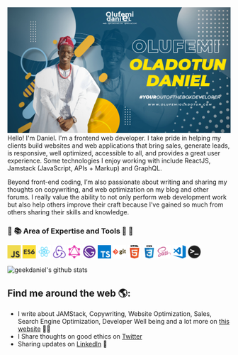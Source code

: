 <img src="https://raw.githubusercontent.com/geekdaniels/geekdaniels/master/geekdaniels.jpg" alt="banner that says I'm Olufemi Oladotun Daniel. web optimization specialist">
Hello! I'm Daniel. I'm a frontend web developer.  I take pride in helping my clients build websites and web applications that bring sales, generate leads, is responsive, well optimized, accessible to all, and provides a great user experience. Some technologies I enjoy working with include ReactJS, Jamstack (JavaScript, APIs + Markup) and GraphQL. 

Beyond front-end coding, I’m also passionate about writing and sharing my thoughts on copywriting, and web optimization on my blog and other forums. I really value the ability to not only perform web development work but also help others improve their craft because I’ve gained so much from others sharing their skills and knowledge.

### :open_book: :books: Area of Expertise and Tools :closed_book: :green_book:

<code><img height="30" src="https://raw.githubusercontent.com/github/explore/80688e429a7d4ef2fca1e82350fe8e3517d3494d/topics/javascript/javascript.png"></code>
<code><img height="30" src="https://raw.githubusercontent.com/github/explore/80688e429a7d4ef2fca1e82350fe8e3517d3494d/topics/es6/es6.png"></code>
<code><img height="30" src="https://raw.githubusercontent.com/github/explore/80688e429a7d4ef2fca1e82350fe8e3517d3494d/topics/react/react.png"></code>
<code><img height="30" src="https://raw.githubusercontent.com/github/explore/80688e429a7d4ef2fca1e82350fe8e3517d3494d/topics/redux/redux.png"></code>
<code><img height="30" src="https://raw.githubusercontent.com/github/explore/5c058a388828bb5fde0bcafd4bc867b5bb3f26f3/topics/graphql/graphql.png"></code>
<code><img height="30" src="https://raw.githubusercontent.com/github/explore/e94815998e4e0713912fed477a1f346ec04c3da2/topics/gatsby/gatsby.png"></code>
<code><img height="30" src="https://raw.githubusercontent.com/github/explore/80688e429a7d4ef2fca1e82350fe8e3517d3494d/topics/typescript/typescript.png"></code>
<code><img height="30" src="https://raw.githubusercontent.com/github/explore/80688e429a7d4ef2fca1e82350fe8e3517d3494d/topics/git/git.png"></code>
<code><img height="30" src="https://raw.githubusercontent.com/github/explore/80688e429a7d4ef2fca1e82350fe8e3517d3494d/topics/html/html.png"></code>
<code><img height="30" src="https://raw.githubusercontent.com/github/explore/80688e429a7d4ef2fca1e82350fe8e3517d3494d/topics/css/css.png"></code>
<code><img height="30" src="https://raw.githubusercontent.com/github/explore/80688e429a7d4ef2fca1e82350fe8e3517d3494d/topics/sass/sass.png"></code>
<code><img height="30" src="https://raw.githubusercontent.com/github/explore/80688e429a7d4ef2fca1e82350fe8e3517d3494d/topics/visual-studio-code/visual-studio-code.png"></code>
<code><img height="30" src="https://raw.githubusercontent.com/github/explore/80688e429a7d4ef2fca1e82350fe8e3517d3494d/topics/terminal/terminal.png"></code>


![geekdaniel's github stats](https://github-readme-stats.vercel.app/api?username=geekdaniels&show_icons=true&title_color=fff&icon_color=79ff97&text_color=9f9f9f&bg_color=151515)


## Find me around the web 🌎:
- I write about JAMStack, Copywriting, Website Optimization, Sales, Search Engine Optimization, Developer Well being and a lot more on  <a href="https://www.olufemioladotun.com">this website</a> ✍🏾
- I Share thoughts on good ethics on <a href="https://www.twitter.com/bygeekdaniels"> Twitter </a>
- Sharing updates on <a href="https://www.linkedin.com/in/olufemi-oladotun-daniel/">LinkedIn</a> 💼
